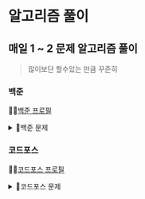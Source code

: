 # 알고리즘 풀이

## 매일 1 ~ 2 문제 알고리즘 풀이

> 많이보단 할수있는 만큼 꾸준히

### 백준

👨‍💻<a href = https://solved.ac/profile/spsifls22>백준 프로필</a>

<details>
<summary>📒백준 문제</summary>
<div markdown="1">

| 문제                                                    | 코드                                                                               | 풀이 |
|-------------------------------------------------------|----------------------------------------------------------------------------------| --- |
| <a href = https://www.acmicpc.net/problem/10430>나머지</a> | <a href = https://github.com/geombong/algorithm/blob/master/src/baekjoon/Bjo10430.java>💻</a> |  |
| <a href = https://www.acmicpc.net/problem/10828>스택</a> | <a href = https://github.com/geombong/algorithm/blob/master/src/baekjoon/Bjo10828.java>💻</a> |  |
| <a href = https://www.acmicpc.net/problem/2558>A+B -2</a> | <a href = https://github.com/geombong/algorithm/blob/master/src/baekjoon/Bjo2558.java>💻</a> |  |
| <a href = https://www.acmicpc.net/problem/10953>A+B -6</a> | <a href =https://github.com/geombong/algorithm/blob/master/src/baekjoon/Bjo10953.java>💻</a> |  |
| <a href = https://www.acmicpc.net/problem/11022>A+B -8</a> | <a href = https://github.com/geombong/algorithm/blob/master/src/baekjoon/Bjo11022.java>💻</a> |  |
| <a href = https://www.acmicpc.net/problem/11718>그대로 출력하기</a> | <a href = https://github.com/geombong/algorithm/blob/master/src/baekjoon/Bjo11718.java>💻</a> |  |
| <a href = https://www.acmicpc.net/problem/1463>1로 만들기</a> | <a href = https://github.com/geombong/algorithm/blob/master/src/baekjoon/Bjo1463.java>💻</a> |  |
| <a href = https://www.acmicpc.net/problem/1924>2007년</a> | <a href = https://github.com/geombong/algorithm/blob/master/src/baekjoon/Bjo1924.java>💻</a> |  |
| <a href = https://www.acmicpc.net/problem/1978>소수찾기</a> | <a href = https://github.com/geombong/algorithm/blob/master/src/baekjoon/Bjo1978.java>💻</a> |  |
| <a href = https://www.acmicpc.net/problem/2292>벌집</a> | <a href = https://github.com/geombong/algorithm/blob/master/src/baekjoon/Bjo2292.java>💻</a> |  |
| <a href = https://www.acmicpc.net/problem/11050>이항계수</a> | <a href = https://github.com/geombong/algorithm/blob/master/src/baekjoon/Bjo11050.java>💻</a> |  |
| <a href = https://www.acmicpc.net/problem/2869>달팽이는 올라가고싶다</a> | <a href = https://github.com/geombong/algorithm/blob/master/src/baekjoon/Bjo2869.java>💻</a> |  |
| <a href = https://www.acmicpc.net/problem/9012>괄호</a> | <a href = https://github.com/geombong/algorithm/blob/master/src/baekjoon/Bjo9012.java>💻</a> |  |
| <a href = https://www.acmicpc.net/problem/2751>수 정렬하기 2</a> | <a href = https://github.com/geombong/algorithm/blob/master/src/baekjoon/Bjo2751.java>💻</a> |  |
| <a href = https://www.acmicpc.net/problem/1085>직사각형에서 탈출</a> | <a href = https://github.com/geombong/algorithm/blob/master/src/baekjoon/Bjo1085.java>💻</a> |  |
| <a href = https://www.acmicpc.net/problem/10989>수 정렬하기 3</a> | <a href = https://github.com/geombong/algorithm/blob/master/src/baekjoon/Bjo10989.java>💻</a> |  |
| <a href = https://www.acmicpc.net/problem/2750>수 정렬하기</a> | <a href = https://github.com/geombong/algorithm/blob/master/src/baekjoon/Bjo2750.java>💻</a> |  |
| <a href = https://www.acmicpc.net/problem/10814>나이순 정렬</a> | <a href = https://github.com/geombong/algorithm/blob/master/src/baekjoon/Bjo10814.java>💻</a> |  |
| <a href = https://www.acmicpc.net/problem/11650>좌표 정렬하기</a> | <a href = https://github.com/geombong/algorithm/blob/master/src/baekjoon/Bjo11650.java>💻</a> |  |
| <a href = https://www.acmicpc.net/problem/11650>좌표 정렬하기 2</a> | <a href = https://github.com/geombong/algorithm/blob/master/src/baekjoon/Bjo11651.java>💻</a> |  |
| <a href = https://www.acmicpc.net/problem/1181>단어 정렬</a> | <a href = https://github.com/geombong/algorithm/blob/master/src/baekjoon/Bjo1181.java>💻</a> |  |
| <a href = https://www.acmicpc.net/problem/10845>큐</a> | <a href = https://github.com/geombong/algorithm/blob/master/src/baekjoon/Bjo10845.java>💻</a> |  |
| <a href = https://www.acmicpc.net/problem/11399>ATM</a> | <a href = https://github.com/geombong/algorithm/blob/master/src/baekjoon/Bjo11399.java>💻</a> |  |
| <a href = https://www.acmicpc.net/problem/11047>동전0</a> | <a href = https://github.com/geombong/algorithm/blob/master/src/baekjoon/Bjo11047.java>💻</a> |  |
| <a href = https://www.acmicpc.net/problem/10816>숫자카드 2</a> | <a href = https://github.com/geombong/algorithm/blob/master/src/baekjoon/Bjo10816.java>💻</a> |  |
| <a href = https://www.acmicpc.net/problem/4153>직각삼각형</a> | <a href = https://github.com/geombong/algorithm/blob/master/src/baekjoon/Bjo4153.java>💻</a> |  |
| <a href = https://www.acmicpc.net/problem/2798>블랙잭</a> | [💻](https://github.com/geombong/algorithm/blob/master/src/baekjoon/Bjo2798.java) |  |
| <a href = https://www.acmicpc.net/problem/7568>덩치</a> | [💻](https://github.com/geombong/algorithm/blob/master/src/baekjoon/Bjo7568.java) |  |
| <a href = https://www.acmicpc.net/problem/2164>카드2</a>| [💻](https://github.com/geombong/algorithm/blob/master/src/baekjoon/Bjo2164.java)|  |

</div>
</details>

### 코드포스

👨‍💻<a href = https://codeforces.com/profile/geombong>코드포스 프로필</a>

<details>
<summary>📒코드포스 문제</summary>
<div markdown="1">

| 문제                                                                  | 코드                                                                                                   | 풀이 |
|---------------------------------------------------------------------|------------------------------------------------------------------------------------------------------| --- |
| <a href = https://codeforces.com/contest/4/problem/A>Watermelon</a> | <a href = https://github.com/geombong/algorithm/blob/master/src/codeforces/CofWatermelon.java>💻</a> |  |
|                                                                     |                                                                                                      |  |

</div>
</details>
